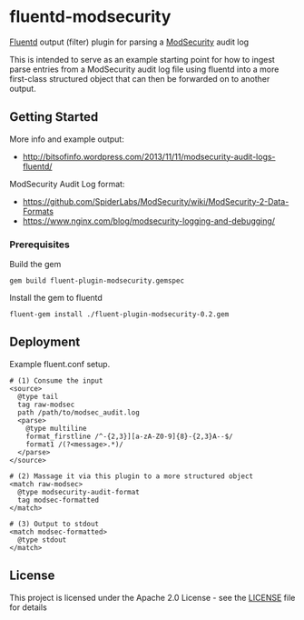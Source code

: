 # fluentd-modsecurity

[Fluentd](http://fluentd.org/) output (filter) plugin for parsing a [ModSecurity](https://www.modsecurity.org/) audit log

This is intended to serve as an example starting point for how to ingest
parse entries from a ModSecurity audit log file using fluentd into a more first-class
structured object that can then be forwarded on to another output.

## Getting Started

More info and example output:
* http://bitsofinfo.wordpress.com/2013/11/11/modsecurity-audit-logs-fluentd/

ModSecurity Audit Log format:
* https://github.com/SpiderLabs/ModSecurity/wiki/ModSecurity-2-Data-Formats
* https://www.nginx.com/blog/modsecurity-logging-and-debugging/

### Prerequisites

Build the gem
```
gem build fluent-plugin-modsecurity.gemspec
``` 

Install the gem to fluentd
```
fluent-gem install ./fluent-plugin-modsecurity-0.2.gem
``` 

## Deployment

Example fluent.conf setup.

```
# (1) Consume the input
<source>
  @type tail
  tag raw-modsec
  path /path/to/modsec_audit.log
  <parse>
    @type multiline
    format_firstline /^-{2,3}][a-zA-Z0-9]{8}-{2,3}A--$/
    format1 /(?<message>.*)/
  </parse>
</source>

# (2) Massage it via this plugin to a more structured object
<match raw-modsec>
  @type modsecurity-audit-format
  tag modsec-formatted
</match>

# (3) Output to stdout
<match modsec-formatted>
  @type stdout
</match>
```

## License

This project is licensed under the Apache 2.0 License - see the [LICENSE](LICENSE) file for details